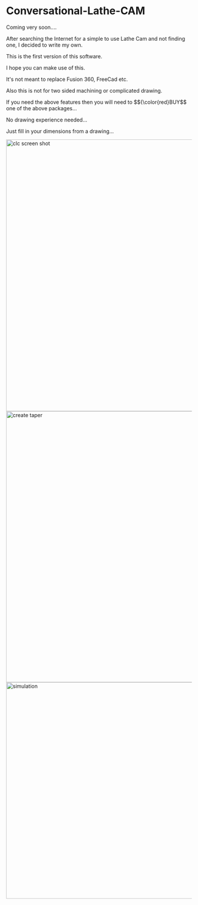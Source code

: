 # Conversational-Lathe-CAM
Coming very soon....

After searching the Internet for a simple to use Lathe Cam and not finding one, I decided to write my own.

This is the first version of this software.

I hope you can make use of this.

It's not meant to replace Fusion 360, FreeCad etc.

Also this is not for two sided machining or complicated drawing.

If you need the above features then you will need to $${\color{red}BUY$$ one of the above packages...

No drawing experience needed...

Just fill in your dimensions from a drawing...

<img width="737" alt="clc screen shot" src="https://github.com/ChrisC-TabCam/Conversational-Lathe-CAM/assets/141339715/f6eb308e-1026-4415-9034-0618bfa71a89">

<img width="735" alt="create taper" src="https://github.com/ChrisC-TabCam/Conversational-Lathe-CAM/assets/141339715/e1638d1c-4d41-4c77-a262-2a17b5c1d54b">

<img width="587" alt="simulation" src="https://github.com/ChrisC-TabCam/Conversational-Lathe-CAM/assets/141339715/36200842-89d9-4783-ba06-5497dc2b923b">
